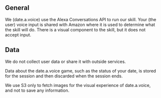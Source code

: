 ## General

We (date.a.voice) use the Alexa Conversations API to run our skill. Your (the user) voice input is shared with Amazon where it is used to determine what the skill will do. There is a visual component to the skill, but it does not accept input.

## Data

We do not collect user data or share it with outside services.

Data about the date.a.voice game, such as the status of your date, is stored for the session and then discarded when the session ends.

We use S3 only to fetch images for the visual experience of date.a.voice, and not to save any information.
